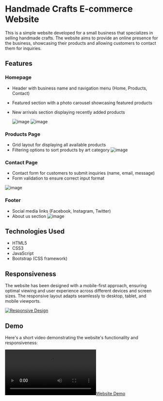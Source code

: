 # Handmade Crafts E-commerce Website

This is a simple website developed for a small business that specializes in selling handmade crafts. The website aims to provide an online presence for the business, showcasing their products and allowing customers to contact them for inquiries.

## Features

### Homepage
 - Header with business name and navigation menu (Home, Products, Contact)
 - Featured section with a photo carousel showcasing featured products
 - New arrivals section displaying recently added products

    ![image](https://github.com/KetanBhoye/Maersk/assets/77838645/7e4c69fb-eb60-4e18-b1a0-fc8b4600ad1c)
   ![image](https://github.com/KetanBhoye/Maersk/assets/77838645/cfb0a2b2-efff-4266-8ad7-69f42a06cd9b)



  ### Products Page
 - Grid layout for displaying all available products
 - Filtering options to sort products by art category
   ![image](https://github.com/KetanBhoye/Maersk/assets/77838645/ac5ec70f-c828-422e-bcc9-675b753adc00)

  ### Contact Page
 - Contact form for customers to submit inquiries (name, email, message)
 - Form validation to ensure correct input format

  ![image](https://github.com/KetanBhoye/Maersk/assets/77838645/3e8e85ac-508b-4728-8979-eba63c47f540)

   
  ### Footer
 - Social media links (Facebook, Instagram, Twitter)
 - About us section
   ![image](https://github.com/KetanBhoye/Maersk/assets/77838645/7ecfde7a-a2b1-498b-981d-32ac2a783383)


## Technologies Used

- HTML5
- CSS3
- JavaScript
- Bootstrap (CSS framework)

## Responsiveness

The website has been designed with a mobile-first approach, ensuring optimal viewing and user experience across different devices and screen sizes. The responsive layout adapts seamlessly to desktop, tablet, and mobile viewports.

[![Responsive Design](responsive-demo.gif)](https://drive.google.com/file/d/1iWbJNioixHfqeW6gZ7BKKyLLA_K3AOjw/view?usp=sharing)

## Demo

Here's a short video demonstrating the website's functionality and responsiveness:

[![Website Demo](website-demo.mp4)](https://drive.google.com/file/d/1DMP3zq5-2GdTOnIDJAOsXrqBmKWApwfw/view?usp=sharing)
